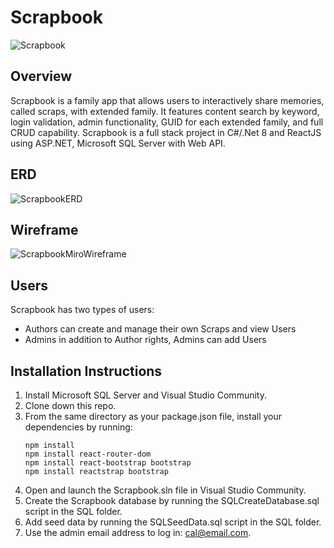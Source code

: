 # Scrapbook
![Scrapbook](https://github.com/CalBoyt/Scrapbook/assets/143360446/ec6796a1-ecb6-46a1-a05e-77e5b16bc777)

## Overview

Scrapbook is a family app that allows users to interactively share memories, called scraps, with extended family. It features content search by keyword, login validation, admin functionality, GUID for each extended family, and full CRUD capability. Scrapbook is a full stack project in C#/.Net 8 and ReactJS using ASP.NET, Microsoft SQL Server with Web API.

## ERD
![ScrapbookERD](https://github.com/CalBoyt/Scrapbook/assets/143360446/ae4fe54c-0066-4dbb-91d2-235a72c7155d)

## Wireframe
![ScrapbookMiroWireframe](https://github.com/CalBoyt/Scrapbook/assets/143360446/854a817a-b877-4377-a328-900bf50dda76)

## Users

Scrapbook has two types of users:

* Authors can create and manage their own Scraps and view Users
* Admins in addition to Author rights, Admins can add Users

## Installation Instructions

1. Install Microsoft SQL Server and Visual Studio Community.
2. Clone down this repo.
3. From the same directory as your package.json file, install your dependencies by running:
   ```
   npm install
   npm install react-router-dom
   npm install react-bootstrap bootstrap
   npm install reactstrap bootstrap
   
   ```
4. Open and launch the Scrapbook.sln file in Visual Studio Community.  
5. Create the Scrapbook database by running the SQLCreateDatabase.sql script in the SQL folder.
6. Add seed data by running the SQLSeedData.sql script in the SQL folder.
7. Use the admin email address to log in: cal@email.com.
